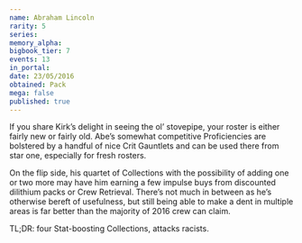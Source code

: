 ```yaml
---
name: Abraham Lincoln
rarity: 5
series:
memory_alpha:
bigbook_tier: 7
events: 13
in_portal:
date: 23/05/2016
obtained: Pack
mega: false
published: true
---
```


If you share Kirk’s delight in seeing the ol’ stovepipe, your roster is either fairly new or fairly old. Abe’s somewhat competitive Proficiencies are bolstered by a handful of nice Crit Gauntlets and can be used there from star one, especially for fresh rosters.

On the flip side, his quartet of Collections with the possibility of adding one or two more may have him earning a few impulse buys from discounted dilithium packs or Crew Retrieval. There’s not much in between as he’s otherwise bereft of usefulness, but still being able to make a dent in multiple areas is far better than the majority of 2016 crew can claim. 

TL;DR: four Stat-boosting Collections, attacks racists.
